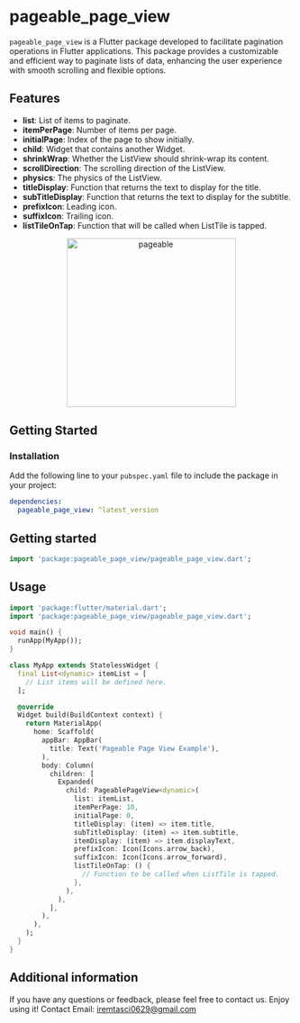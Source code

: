 # pageable_page_view

`pageable_page_view` is a Flutter package developed to facilitate pagination operations in Flutter applications. This package provides a customizable and efficient way to paginate lists of data, enhancing the user experience with smooth scrolling and flexible options.

## Features

- **list**: List of items to paginate.
- **itemPerPage**: Number of items per page.
- **initialPage**: Index of the page to show initially.
- **child**: Widget that contains another Widget.
- **shrinkWrap**: Whether the ListView should shrink-wrap its content.
- **scrollDirection**: The scrolling direction of the ListView.
- **physics**: The physics of the ListView.
- **titleDisplay**: Function that returns the text to display for the title.
- **subTitleDisplay**: Function that returns the text to display for the subtitle.
- **prefixIcon**: Leading icon.
- **suffixIcon**: Trailing icon.
- **listTileOnTap**: Function that will be called when ListTile is tapped.

<p align="center">
  <img src="https://github.com/iremtasci/pageable_page_view/assets/65269472/8765f0cb-1f96-4a09-8430-6aeb0f331f28" alt="pageable" width="300">
</p>

## Getting Started

### Installation

Add the following line to your `pubspec.yaml` file to include the package in your project:

```yaml
dependencies:
  pageable_page_view: ^latest_version
``` 
## Getting started

```dart
import 'package:pageable_page_view/pageable_page_view.dart';
```
## Usage

```dart
import 'package:flutter/material.dart';
import 'package:pageable_page_view/pageable_page_view.dart';

void main() {
  runApp(MyApp());
}

class MyApp extends StatelessWidget {
  final List<dynamic> itemList = [
    // List items will be defined here.
  ];

  @override
  Widget build(BuildContext context) {
    return MaterialApp(
      home: Scaffold(
        appBar: AppBar(
          title: Text('Pageable Page View Example'),
        ),
        body: Column(
          children: [
            Expanded(
              child: PageablePageView<dynamic>(
                list: itemList,
                itemPerPage: 10,
                initialPage: 0,
                titleDisplay: (item) => item.title,
                subTitleDisplay: (item) => item.subtitle,
                itemDisplay: (item) => item.displayText,
                prefixIcon: Icon(Icons.arrow_back),
                suffixIcon: Icon(Icons.arrow_forward),
                listTileOnTap: () {
                  // Function to be called when ListTile is tapped.
                },
              ),
            ),
          ],
        ),
      ),
    );
  }
}
```

## Additional information
If you have any questions or feedback, please feel free to contact us. Enjoy using it!
Contact
Email: iremtasci0629@gmail.com
